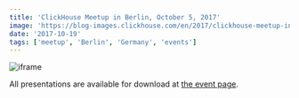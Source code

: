 ```yaml
---
title: 'ClickHouse Meetup in Berlin, October 5, 2017'
image: 'https://blog-images.clickhouse.com/en/2017/clickhouse-meetup-in-berlin-october-5-2017/main.jpg'
date: '2017-10-19'
tags: ['meetup', 'Berlin', 'Germany', 'events']
---
```


![iframe](https://www.youtube.com/embed/videoseries?list=PL0Z2YDlm0b3hO_3kCUFZLdcIQuI3gghZ8)

All presentations are available for download at [the event page](https://events.yandex.com/events/meetings/05-10-2017/).
